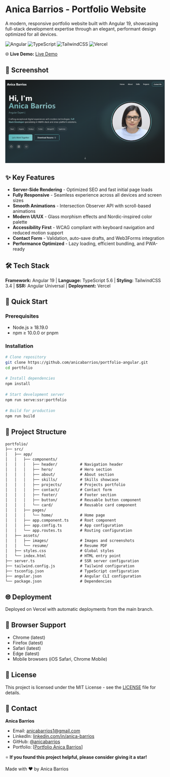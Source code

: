 # Anica Barrios - Portfolio Website

A modern, responsive portfolio website built with Angular 19, showcasing full-stack development expertise through an elegant, performant design optimized for all devices.

![Angular](https://img.shields.io/badge/Angular-19-DD0031?style=flat-square&logo=angular&logoColor=white)
![TypeScript](https://img.shields.io/badge/TypeScript-5.6-3178C6?style=flat-square&logo=typescript&logoColor=white)
![TailwindCSS](https://img.shields.io/badge/Tailwind-3.4-38B2AC?style=flat-square&logo=tailwind-css&logoColor=white)
![Vercel](https://img.shields.io/badge/Deployed%20on-Vercel-000000?style=flat-square&logo=vercel&logoColor=white)

🌐 **Live Demo:** [Live Demo](https://portfolio-anica-barrios.vercel.app/)



## 📸 Screenshot

![Portfolio Screenshot](/public/images/portfolio-screenshot.png)


## ✨ Key Features

- **Server-Side Rendering** - Optimized SEO and fast initial page loads
- **Fully Responsive** - Seamless experience across all devices and screen sizes
- **Smooth Animations** - Intersection Observer API with scroll-based animations
- **Modern UI/UX** - Glass morphism effects and Nordic-inspired color palette
- **Accessibility First** - WCAG compliant with keyboard navigation and reduced motion support
- **Contact Form** - Validation, auto-save drafts, and Web3Forms integration
- **Performance Optimized** - Lazy loading, efficient bundling, and PWA-ready

## 🛠️ Tech Stack

**Framework:** Angular 19  | 
**Language:** TypeScript 5.6 | 
**Styling:** TailwindCSS 3.4 | 
**SSR:** Angular Universal | 
**Deployment:** Vercel

## 🚀 Quick Start

### Prerequisites
- Node.js ≥ 18.19.0
- npm ≥ 10.0.0 or pnpm

### Installation
```bash
# Clone repository
git clone https://github.com/anicabarrios/portfolio-angular.git
cd portfolio

# Install dependencies
npm install

# Start development server
npm run serve:ssr:portfolio

# Build for production
npm run build
```

## 📁 Project Structure

```
portfolio/
├── src/
│   ├── app/
│   │   ├── components/
│   │   │   ├── header/          # Navigation header
│   │   │   ├── hero/            # Hero section 
│   │   │   ├── about/           # About section
│   │   │   ├── skills/          # Skills showcase
│   │   │   ├── projects/        # Projects portfolio
│   │   │   ├── contact/         # Contact form
│   │   │   ├── footer/          # Footer section
│   │   │   ├── button/          # Reusable button component
│   │   │   └── card/            # Reusable card component
│   │   ├── pages/
│   │   │   └── home/            # Home page
│   │   ├── app.component.ts     # Root component
│   │   ├── app.config.ts        # App configuration
│   │   └── app.routes.ts        # Routing configuration
│   ├── assets/
│   │   ├── images/              # Images and screenshots
│   │   └── resume/              # Resume PDF
│   ├── styles.css               # Global styles
│   └── index.html               # HTML entry point
├── server.ts                    # SSR server configuration
├── tailwind.config.js           # Tailwind configuration
├── tsconfig.json                # TypeScript configuration
├── angular.json                 # Angular CLI configuration
└── package.json                 # Dependencies
```

## 🌐 Deployment

Deployed on Vercel with automatic deployments from the main branch.

## 📱 Browser Support

- Chrome (latest)
- Firefox (latest)
- Safari (latest)
- Edge (latest)
- Mobile browsers (iOS Safari, Chrome Mobile)

## 📄 License

This project is licensed under the MIT License - see the [LICENSE](LICENSE) file for details.

## 👤 Contact

**Anica Barrios**
- Email: anicabarrios1@gmail.com
- LinkedIn: [linkedin.com/in/anica-barrios](https://linkedin.com/in/anica-barrios)
- GitHub: [@anicabarrios](https://github.com/anicabarrios)
- Portfolio: [[Portfolio Anica Barrios](https://portfolio-anica-barrios.vercel.app/)]


⭐ **If you found this project helpful, please consider giving it a star!**

Made with ❤️ by Anica Barrios